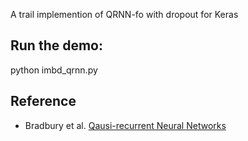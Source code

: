 A trail implemention of QRNN-fo with dropout for Keras

## Run the demo:
python imbd_qrnn.py

## Reference
* Bradbury et al. [Qausi-recurrent Neural Networks](https://arxiv.org/abs/1611.01576)
